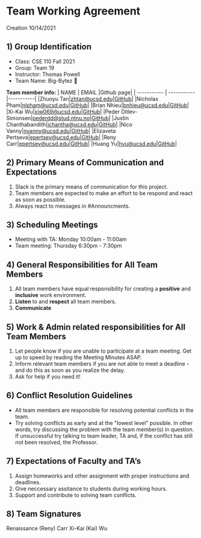 
# Team Working Agreement #
Creation 10/14/2021
<br>
## 1) Group Identification ##
- Class: CSE 110 Fall 2021
- Group: Team 19
- Instructor: Thomas  Powell 
- Team Name: Big-Bytez 🍔

**Team member info:**
| NAME        | EMAIL       |Github page|
| ----------- | ----------- |-----------|
|Zhuoyu Tan|zhtan@ucsd.edu|[GitHub](https://github.com/Big-Bytez/cse110-fa21-group19/blob/main/admin/georgetanUCSD)|
|Nicholas Pham|nlpham@ucsd.edu|[GitHub](https://github.com/nlpham)|
|Brian Nhieu|bnhieu@ucsd.edu|[GitHub](https://github.com/nhieubrian)|
|Xi-Kai Wu|xiw069@ucsd.edu|[GitHub](https://github.com/skaiwu)|
|Peder Ditlev-Simonsen|pederdd@stud.ntnu.no|[GitHub](https://github.com/PederDDS/This-is-me/blob/newBranch/index.md)|
|Justin Chanthabandith|jchantha@ucsd.edu|[GitHub](https://github.com/thejustinrock)|
|Nico Vanny|nvanny@ucsd.edu|[GitHub](https://github.com/nvanny)|
|Elizaveta Pertseva|epertsev@ucsd.edu|[GitHub](https://github.com/limpa105)|
|Reny Carr|epertsev@ucsd.edu|[GitHub](https://github.com/renaissancejlc)|
|Huang Yu|hyu@ucsd.edu|[GitHub](https://github.com/KKlein99)|


## 2) Primary Means of Communication and Expectations ##
1. Slack is the primary means of communication for this project. 
2. Team members are expected to make an effort to be respond and react as soon as possible.
3. Always react to messages in #Announcments.

## 3) Scheduling Meetings ##

* Meeting with TA:  Monday 10:00am - 11:00am  
* Team meeting:  Thursday 6:30pm - 7:30pm 


## 4) General Responsibilities for All Team Members ##

1. All team members have equal responsibility for creating a **positive** and **inclusive** work environment.
2. **Listen** to and **respect** all team members.
3. **Communicate** 

## 5) Work & Admin related responsibilities for All Team Members ## 

1. Let people know if you are unable to participate at a team meeting. Get up to speed by reading the Meeting Minutes ASAP.
2. Inform relevant team members if you are not able to meet a deadline - and do this as soon as you realize the delay.
3. Ask for help if you need it!

## 6) Conflict Resolution Guidelines ##

* All team members are responsible for resolving potential conflicts in the team.
* Try solving conflicts as early and at the "lowest level" possible. In other words, try discussing the problem with the team member(s) in question. If unsuccessful try talking to team leader, TA and, if the conflict has still not been resolved, the Professor.

## 7) Expectations of Faculty and TA’s ## 

1. Assign homeworks and other assignment with proper instructions and deadlines.
2. Give neccessary assitance to students during working hours.
3. Support and contribute to solving team conflicts.

## 8) Team Signatures ##
Renaissance (Reny) Carr
Xi-Kai (Kai) Wu






